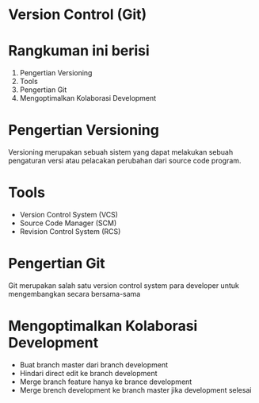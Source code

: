 # **Version Control (Git)**
# Rangkuman ini berisi
1. Pengertian Versioning
2. Tools
3. Pengertian Git
4. Mengoptimalkan Kolaborasi Development
# Pengertian Versioning
Versioning merupakan sebuah sistem yang dapat melakukan sebuah pengaturan versi atau pelacakan perubahan dari source code program.
# Tools
* Version Control System (VCS)
* Source Code Manager (SCM)
* Revision Control System (RCS)
# Pengertian Git
Git merupakan salah satu version control system para developer untuk mengembangkan secara bersama-sama
# Mengoptimalkan Kolaborasi Development
* Buat branch master dari branch development
* Hindari direct edit ke branch development
* Merge branch feature hanya ke brance development
* Merge brench development ke branch master jika development selesai
